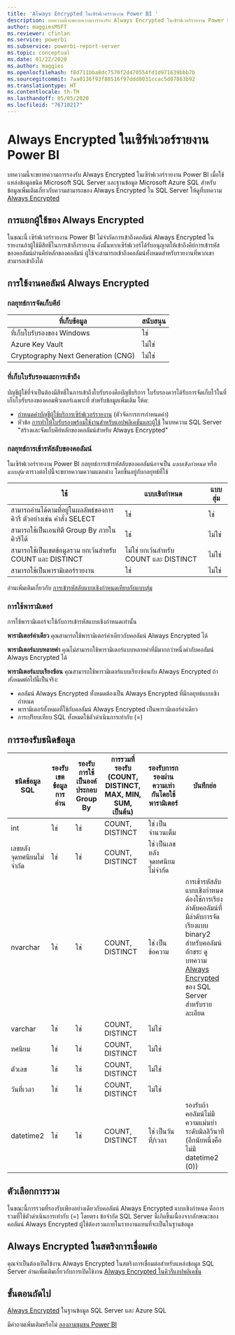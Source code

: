 ```yaml
---
title: 'Always Encrypted ในเซิร์ฟเวอร์รายงาน Power BI '
description: บทความนี้จะขยายความการรองรับ Always Encrypted ในเซิร์ฟเวอร์รายงาน Power BI เมื่อใช้แหล่งข้อมูลชนิด Microsoft SQL Server และฐานข้อมูล Microsoft Azure SQL
author: maggiesMSFT
ms.reviewer: cfinlan
ms.service: powerbi
ms.subservice: powerbi-report-server
ms.topic: conceptual
ms.date: 01/22/2020
ms.author: maggies
ms.openlocfilehash: f8d711bba8dc7570f2d470554fd1d971639bbb7b
ms.sourcegitcommit: 7aa0136f93f88516f97ddd8031ccac5d07863b92
ms.translationtype: HT
ms.contentlocale: th-TH
ms.lasthandoff: 05/05/2020
ms.locfileid: "76710217"
---
```

# <a name="always-encrypted-in-power-bi-report-server"></a>Always Encrypted ในเซิร์ฟเวอร์รายงาน Power BI 

บทความนี้จะขยายความการรองรับ Always Encrypted ในเซิร์ฟเวอร์รายงาน Power BI เมื่อใช้แหล่งข้อมูลชนิด Microsoft SQL Server และฐานข้อมูล Microsoft Azure SQL สำหรับข้อมูลเพิ่มเติมเกี่ยวกับความสามารถของ Always Encrypted ใน SQL Server ให้ดูที่บทความ [Always Encrypted](https://docs.microsoft.com/sql/relational-databases/security/encryption/always-encrypted-database-engine)

## <a name="always-encrypted-user-isolation"></a>การแยกผู้ใช้ของ Always Encrypted 

ในขณะนี้ เซิร์ฟเวอร์รายงาน Power BI ไม่จำกัดการเข้าถึงคอลัมน์ Always Encrypted ในรายงานถ้าผู้ใช้มีสิทธิ์ในการเข้าถึงรายงาน  ดังนั้นหากเซิร์ฟเวอร์ได้รับอนุญาตให้เข้าถึงคีย์การเข้ารหัสของคอลัมน์ผ่านคีย์หลักของคอลัมน์ ผู้ใช้จะสามารถเข้าถึงคอลัมน์ทั้งหมดสำหรับรายงานที่พวกเขาสามารถเข้าถึงได้

## <a name="always-encrypted-column-usage"></a>การใช้งานคอลัมน์ Always Encrypted

### <a name="key-storage-strategies"></a>กลยุทธ์การจัดเก็บคีย์

|ที่เก็บข้อมูล  |สนับสนุน  |
|---------|---------|
|ที่เก็บใบรับรองของ Windows | ใช่ |
|Azure Key Vault | ไม่ใช่ |
| Cryptography Next Generation (CNG) | ไม่ใช่ |

### <a name="certificate-storage-and-access"></a>ที่เก็บใบรับรองและการเข้าถึง

บัญชีผู้ใช้ที่จำเป็นต้องมีสิทธิ์ในการเข้าถึงใบรับรองคือบัญชีบริการ ใบรับรองควรได้รับการจัดเก็บไว้ในที่เก็บใบรับรองของคอมพิวเตอร์เฉพาะที่ สำหรับข้อมูลเพิ่มเติม ให้ด:

- [กำหนดค่าบัญชีผู้ใช้บริการเซิร์ฟเวอร์รายงาน](https://docs.microsoft.com/sql/reporting-services/install-windows/configure-the-report-server-service-account-ssrs-configuration-manager) (ตัวจัดการการกำหนดค่า)
- หัวข้อ [การทำให้ใบรับรองพร้อมใช้งานสำหรับแอปพลิเคชันและผู้ใช้](https://docs.microsoft.com/sql/relational-databases/security/encryption/create-and-store-column-master-keys-always-encrypted#making-certificates-available-to-applications-and-users) ในบทความ SQL Server "สร้างและจัดเก็บคีย์หลักของคอลัมน์สำหรับ Always Encrypted"

### <a name="column-encryption-strategy"></a>กลยุทธ์การเข้ารหัสลับของคอลัมน์

ในเซิร์ฟเวอร์รายงาน Power BI กลยุทธ์การเข้ารหัสลับของคอลัมน์อาจเป็น *แบบเชิงกำหนด* หรือ *แบบสุ่ม* ตารางต่อไปนี้จะขยายความความแตกต่าง โดยขึ้นอยู่กับกลยุทธ์ที่ใช้

|ใช้  |แบบเชิงกำหนด  |แบบสุ่ม  |
|---------|---------|---------|
|สามารถอ่านได้ตามที่อยู่ในผลลัพธ์ของการคิวรี ตัวอย่างเช่น คำสั่ง SELECT | ใช่  | ใช่  |
|สามารถใช้เป็นเอนทิตี Group By ภายในคิวรีได้ | ใช่ | ไม่ใช่ |
|สามารถใช้เป็นเขตข้อมูลรวม ยกเว้นสำหรับ COUNT และ DISTINCT | ไม่ใช่ ยกเว้นสำหรับ COUNT และ DISTINCT | ไม่ใช่ |
|สามารถใช้เป็นพารามิเตอร์รายงาน | ใช่ | ไม่ใช่ |

อ่านเพิ่มเติมเกี่ยวกับ [การเข้ารหัสลับแบบเชิงกำหนดเทียบกับแบบสุ่ม](https://docs.microsoft.com/sql/relational-databases/security/encryption/always-encrypted-database-engine#selecting--deterministic-or-randomized-encryption)

### <a name="parameter-usage"></a>การใช้พารามิเตอร์

การใช้พารามิเตอร์จะใช้กับการเข้ารหัสแบบเชิงกำหนดเท่านั้น

**พารามิเตอร์ค่าเดียว**  คุณสามารถใช้พารามิเตอร์ค่าเดียวกับคอลัมน์ Always Encrypted ได้

**พารามิเตอร์แบบหลายค่า** คุณไม่สามารถใช้พารามิเตอร์แบบหลายค่าที่มีมากกว่าหนึ่งค่ากับคอลัมน์ Always Encrypted ได้

**พารามิเตอร์แบบเรียงซ้อน** คุณสามารถใช้พารามิเตอร์แบบเรียงซ้อนกับ Always Encrypted ถ้า *ทั้งหมด*ต่อไปนี้เป็นจริง:

- คอลัมน์ Always Encrypted ทั้งหมดต้องเป็น Always Encrypted ที่มีกลยุทธ์แบบเชิงกำหนด
- พารามิเตอร์ทั้งหมดที่ใช้กับคอลัมน์ Always Encrypted เป็นพารามิเตอร์ค่าเดียว
- การเปรียบเทียบ SQL ทั้งหมดใช้ตัวดำเนินการเท่ากับ (=)

## <a name="datatype-support"></a>การรองรับชนิดข้อมูล

| ชนิดข้อมูล SQL | รองรับเขตข้อมูลการอ่าน | รองรับการใช้เป็นองค์ประกอบ Group By | การรวมที่รองรับ (COUNT, DISTINCT, MAX, MIN, SUM, เป็นต้น) | รองรับการกรองผ่านความเท่ากันโดยใช้พารามิเตอร์ | บันทึกย่อ |
| --- | --- | --- | --- | --- | --- |
| int | ใช่ | ใช่ | COUNT, DISTINCT | ใช่ เป็นจำนวนเต็ม |   |
| เลขหลังจุดทศนิยมไม่จำกัด | ใช่ | ใช่ | COUNT, DISTINCT | ใช่ เป็นเลขหลังจุดทศนิยมไม่จำกัด |   |
| nvarchar | ใช่ | ใช่ | COUNT, DISTINCT | ใช่ เป็นข้อความ | การเข้ารหัสลับแบบเชิงกำหนดต้องใช้การเรียงลำดับคอลัมน์ที่มีลำดับการจัดเรียงแบบ binary2 สำหรับคอลัมน์อักขระ ดูบทความ [Always Encrypted](https://docs.microsoft.com/sql/relational-databases/security/encryption/always-encrypted-database-engine#selecting--deterministic-or-randomized-encryption) ของ SQL Server สำหรับรายละเอียด  |
| varchar | ใช่ | ใช่ | COUNT, DISTINCT | ไม่ใช่ |   |
| ทศนิยม | ใช่ | ใช่ | COUNT, DISTINCT | ไม่ใช่ |   |
| ตัวเลข | ใช่ | ใช่ | COUNT, DISTINCT | ไม่ใช่ |   |
| วันที่เวลา | ใช่ | ใช่ | COUNT, DISTINCT | ไม่ใช่ |   |
| datetime2 | ใช่ | ใช่ | COUNT, DISTINCT | ใช่ เป็นวันที่/เวลา | รองรับถ้าคอลัมน์ไม่มีความแม่นยำระดับมิลลิวินาที (อีกนัยหนึ่งคือไม่มี datetime2 (0)) |

## <a name="aggregation-alternatives"></a>ตัวเลือกการรวม

ในขณะนี้การรวมที่รองรับเพียงอย่างเดียวกับคอลัมน์ Always Encrypted แบบเชิงกำหนด คือการรวมที่ใช้ตัวดำเนินการเท่ากับ (=) โดยตรง ข้อจำกัด SQL Server นี้เกิดขึ้นเนื่องจากลักษณะของคอลัมน์ Always Encrypted ผู้ใช้ต้องรวมภายในรายงานแทนที่จะเป็นในฐานข้อมูล

## <a name="always-encrypted-in-connection-strings"></a>Always Encrypted ในสตริงการเชื่อมต่อ

คุณจำเป็นต้องเปิดใช้งาน Always Encrypted ในสตริงการเชื่อมต่อสำหรับแหล่งข้อมูล SQL Server อ่านเพิ่มเติมเกี่ยวกับการเปิดใช้งาน [Always Encrypted ในคิวรีแอปพลิเคชัน](https://docs.microsoft.com/sql/relational-databases/security/encryption/develop-using-always-encrypted-with-net-framework-data-provider#enabling-always-encrypted-for-application-queries)

## <a name="next-steps"></a>ขั้นตอนถัดไป

[Always Encrypted](https://docs.microsoft.com/sql/relational-databases/security/encryption/always-encrypted-database-engine) ในฐานข้อมูล SQL Server และ Azure SQL

มีคำถามเพิ่มเติมหรือไม่ [ลองถามชุมชน Power BI](https://community.powerbi.com/)

